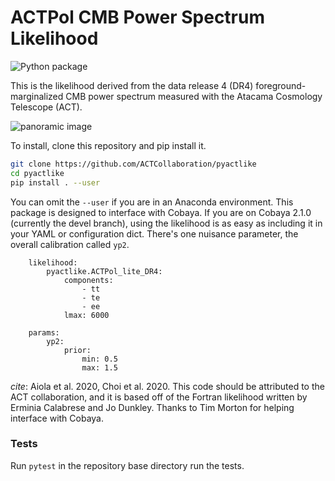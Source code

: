 # ACTPol CMB Power Spectrum Likelihood

![Python package](https://github.com/ACTCollaboration/pyactlike/workflows/Python%20package/badge.svg)

This is the likelihood derived from the data release 4 (DR4) foreground-marginalized CMB power spectrum measured with the Atacama Cosmology Telescope (ACT).

<img src="https://act.princeton.edu/sites/act/files/styles/panopoly_image_original/public/media/angelapano.jpg" 
alt="panoramic image"/></a>


To install, clone this repository and pip install it.
```bash
git clone https://github.com/ACTCollaboration/pyactlike
cd pyactlike
pip install . --user
```

You can omit the `--user` if you are in an Anaconda environment. This package is designed to interface with Cobaya. If you are on Cobaya 2.1.0 (currently the devel branch), using the likelihood is as easy as including it in your YAML or configuration dict. There's one nuisance parameter, the overall calibration called `yp2`.

```
    likelihood:
        pyactlike.ACTPol_lite_DR4:
            components: 
                - tt
                - te
                - ee
            lmax: 6000
    
    params:   
        yp2:
            prior:
                min: 0.5
                max: 1.5     
```

*cite*: Aiola et al. 2020, Choi et al. 2020. This code should be attributed to the ACT collaboration, and it is based off of the Fortran likelihood written by Erminia Calabrese and Jo Dunkley. Thanks to Tim Morton for helping interface with Cobaya.

### Tests
Run `pytest` in the repository base directory run the tests.
